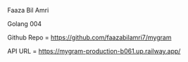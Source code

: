 Faaza Bil Amri

Golang 004

Github Repo = <https://github.com/faazabilamri7/mygram>

API URL = <https://mygram-production-b061.up.railway.app/>
